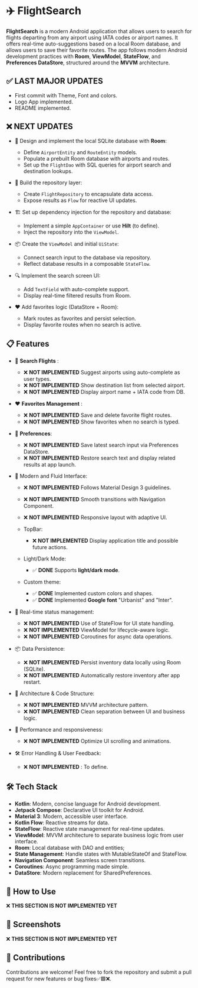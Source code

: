 # ✈️ **FlightSearch**
**FlightSearch** is a modern Android application that allows users to search for flights departing from any airport using IATA codes or airport names. It offers real-time auto-suggestions based on a local Room database, and allows users to save their favorite routes. The app follows modern Android development practices with **Room**, **ViewModel**, **StateFlow**, and **Preferences DataStore**, structured around the **MVVM** architecture.


## ✅ **LAST MAJOR UPDATES**

   - First commit with Theme, Font and colors.
   - Logo App implemented.
   - README implemented.
      
## ❌ **NEXT UPDATES**

- 🧱 Design and implement the local SQLite database with **Room**:
   - Define `AirportEntity` and `RouteEntity` models.
   - Populate a prebuilt Room database with airports and routes.
   - Set up the `FlightDao` with SQL queries for airport search and destination lookups.

- 🧠 Build the repository layer:
  - Create `FlightRepository` to encapsulate data access.
  - Expose results as `Flow` for reactive UI updates.

- 🏗 Set up dependency injection for the repository and database:
  - Implement a simple `AppContainer` or use **Hilt** (to define).
  - Inject the repository into the `ViewModel`.

- 📦 Create the `ViewModel` and initial `UiState`:
  - Connect search input to the database via repository.
  - Reflect database results in a composable `StateFlow`.

- 🔍 Implement the search screen UI:
  - Add `TextField` with auto-complete support.
  - Display real-time filtered results from Room.

- ❤️ Add favorites logic (DataStore + Room):
  - Mark routes as favorites and persist selection.
  - Display favorite routes when no search is active.

## 📋 **Features**

   - 🔎 **Search Flights** :

      - ❌ **NOT IMPLEMENTED** Suggest airports using auto-complete as user types.
      - ❌ **NOT IMPLEMENTED** Show destination list from selected airport.
      - ❌ **NOT IMPLEMENTED** Display airport name + IATA code from DB.
   
   - ❤️ **Favorites Management** :

      - ❌ **NOT IMPLEMENTED** Save and delete favorite flight routes.
      - ❌ **NOT IMPLEMENTED** Show favorites when no search is typed.

   - 💾 **Preferences**:

      - ❌ **NOT IMPLEMENTED** Save latest search input via Preferences DataStore.
      - ❌ **NOT IMPLEMENTED** Restore search text and display related results at app launch.

   - 🎨 Modern and Fluid Interface:

      - ❌ **NOT IMPLEMENTED** Follows Material Design 3 guidelines.
      - ❌ **NOT IMPLEMENTED** Smooth transitions with Navigation Component.
      - ❌ **NOT IMPLEMENTED** Responsive layout with adaptive UI.

      - TopBar:
         - ❌ **NOT IMPLEMENTED** Display application title and possible future actions.

      - Light/Dark Mode:
         - ✅ **DONE** Supports **light/dark mode**.

      - Custom theme:
         - ✅ **DONE** Implemented custom colors and shapes.
         - ✅ **DONE** Implemented **Google font** "Urbanist" and "Inter".

   - 🔄 Real-time status management:

      - ❌ **NOT IMPLEMENTED** Use of StateFlow for UI state handling.
      - ❌ **NOT IMPLEMENTED** ViewModel for lifecycle-aware logic.
      - ❌ **NOT IMPLEMENTED** Coroutines for async data operations.

   - 📦 Data Persistence:

      - ❌ **NOT IMPLEMENTED** Persist inventory data locally using Room (SQLite).
      - ❌ **NOT IMPLEMENTED** Automatically restore inventory after app restart.

   - 🧠 Architecture & Code Structure:

      - ❌ **NOT IMPLEMENTED** MVVM architecture pattern.
      - ❌ **NOT IMPLEMENTED** Clean separation between UI and business logic.

   - 🚀 Performance and responsiveness:
   
      - ❌ **NOT IMPLEMENTED** Optimize UI scrolling and animations.
      
   - 🛠 Error Handling & User Feedback:

      - ❌ **NOT IMPLEMENTED** : To define.

## 🛠️ **Tech Stack**

   - **Kotlin**: Modern, concise language for Android development.
   - **Jetpack Compose**: Declarative UI toolkit for Android.
   - **Material 3**: Modern, accessible user interface.
   - **Kotlin Flow**: Reactive streams for data.
   - **StateFlow**: Reactive state management for real-time updates.
   - **ViewModel**: MVVM architecture to separate business logic from user interface.
   - **Room**: Local database with DAO and entities;
   - **State Management**: Handle states with MutableStateOf and StateFlow.
   - **Navigation Component**: Seamless screen transitions.
   - **Coroutines**: Async programming made simple.
   - **DataStore**: Modern replacement for SharedPreferences.
   
## 🚀 **How to Use**
   
   ❌ **THIS SECTION IS NOT IMPLEMENTED YET**


## 📸 **Screenshots**

   ❌ **THIS SECTION IS NOT IMPLEMENTED YET**



## 🤝 **Contributions**
Contributions are welcome! Feel free to fork the repository and submit a pull request for new features or bug fixes✅🟩❌.